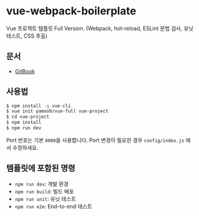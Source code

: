 # vue-webpack-boilerplate

Vue 프로젝트 템플릿 Full Version. (Webpack, hot-reload, ESLint 문법 검사, 유닛 테스트, CSS 추출)

## 문서

- [GitBook](http://yamoo9.github.io/vue-full)

## 사용법

``` bash
$ npm install -g vue-cli
$ vue init yamoo9/vue-full vue-project
$ cd vue-project
$ npm install
$ npm run dev
```

Port 번호는 기본 `8080`을 사용합니다. Port 변경이 필요한 경우 `config/index.js` 에서 수정하세요.

## 템플릿에 포함된 명령

- `npm run dev`: 개발 환경
- `npm run build`: 빌드 배포
- `npm run unit`: 유닛 테스트
- `npm run e2e`: End-to-end 테스트